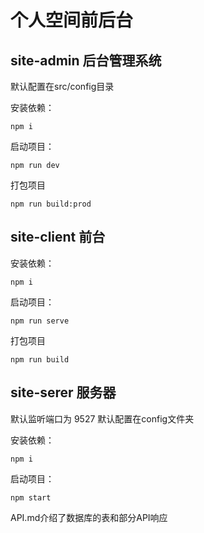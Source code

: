 # 个人空间前后台

## site-admin 后台管理系统

默认配置在src/config目录

安装依赖：
```shell
npm i
```

启动项目：
```shell
npm run dev
```

打包项目

```shell
npm run build:prod
```


## site-client 前台

安装依赖：
```shell
npm i
```

启动项目：
```shell
npm run serve
```

打包项目

```shell
npm run build
```


## site-serer 服务器
默认监听端口为 9527
默认配置在config文件夹

安装依赖：
```shell
npm i
```

启动项目：
```shell
npm start
```

API.md介绍了数据库的表和部分API响应

